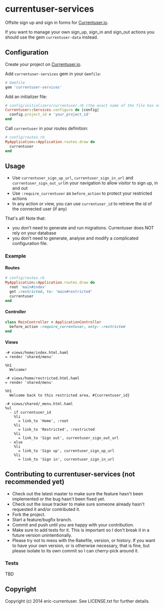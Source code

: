 # currentuser-services

Offsite sign up and sign in forms for [Currentuser.io](http://www.currentuser.io).

If you want to manage your own sign_up, sign_in and sign_out actions you should use the gem `currentuser-data` instead.

## Configuration

Create your project on [Currentuser.io](http://www.currentuser.io).

Add `currentuser-services` gem in your `Gemfile`:
```ruby
# Gemfile
gem 'currentuser-services'
```
Add an initializer file:
```ruby
# config/initializers/currentuser.rb (the exact name of the file has no impact)
Currentuser::Services.configure do |config|
  config.project_id = 'your_project_id'
end
```
Call `currentuser` in your routes definition:
```ruby
# config/routes.rb
MyApplication::Application.routes.draw do
  currentuser
end
```

## Usage

* Use `currentuser_sign_up_url`, `currentuser_sign_in_url` and `currentuser_sign_out_url`in your navigation to allow
 visitor to sign up, in and out
* Use `:require_currentuser` as `before_action` to protect your restricted actions
* In any action or view, you can use `currentuser_id` to retrieve the id of the connected user (if any)

That's all! Note that:

* you don't need to generate and run migrations. Currentuser does NOT rely on your database
* you don't need to generate, analyse and modify a complicated configuration file.

### Example

#### Routes

```ruby
# config/routes.rb
MyApplication::Application.routes.draw do
  root 'main#index'
  get :restricted, to: 'main#restricted'
  currentuser
end
```

#### Controller

```ruby
class MainController < ApplicationController
  before_action :require_currentuser, only: :restricted
end
```

#### Views

```haml
-# views/home/index.html.haml
= render 'shared/menu'

%h1
  Welcome!
```

```haml
-# views/home/restricted.html.haml
= render 'shared/menu'

%h1
  Welcome back to this restricted area, #{currentuser_id}
```

```haml
-# views/shared/_menu.html.haml
%ul
  - if currentuser_id
    %li
      = link_to 'Home', :root
    %li
      = link_to 'Restricted', :restricted
    %li
      = link_to 'Sign out', currentuser_sign_out_url
  - else
    %li
      = link_to 'Sign up', currentuser_sign_up_url
    %li
      = link_to 'Sign in', currentuser_sign_in_url
```

## Contributing to currentuser-services (not recommended yet)

* Check out the latest master to make sure the feature hasn't been implemented or the bug hasn't been fixed yet.
* Check out the issue tracker to make sure someone already hasn't requested it and/or contributed it.
* Fork the project.
* Start a feature/bugfix branch.
* Commit and push until you are happy with your contribution.
* Make sure to add tests for it. This is important so I don't break it in a future version unintentionally.
* Please try not to mess with the Rakefile, version, or history. If you want to have your own version, or is otherwise necessary, that is fine, but please isolate to its own commit so I can cherry-pick around it.

### Tests

TBD

## Copyright

Copyright (c) 2014 eric-currentuser. See LICENSE.txt for further details.
